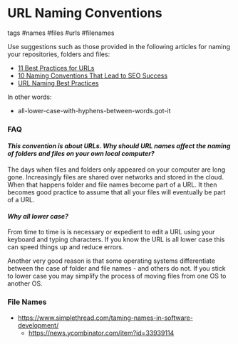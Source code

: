 ﻿# URL Naming Conventions

tags #names #files #urls #filenames

Use suggestions such as those provided in the following articles for naming your repositories, folders and files:

* [11 Best Practices for URLs]( https://moz.com/blog/11-best-practices-for-urls )
* [10 Naming Conventions That Lead to SEO Success]( https://blogs.adobe.com/digitalmarketing/search-marketing/10-naming-conventions-lead-seo-success/ )
* [URL Naming Best Practices]( https://www.searchenginejournal.com/url-naming-best-practices/46740/ )

In other words:

* all-lower-case-with-hyphens-between-words.got-it

### FAQ

#### _This convention is about URLs. Why should URL names affect the naming of folders and files on your own local computer?_

The days when files and folders only appeared on your computer are long gone.
Increasingly files are shared over networks and stored in the cloud.
When that happens folder and file names become part of a URL.
It then becomes good practice to assume that all your files will eventually be part of a URL.

#### _Why all lower case?_

From time to time is is necessary or expedient to edit a URL using your keyboard and typing characters.
If you know the URL is all lower case this can speed things up and reduce errors.

Another very good reason is that some operating systems differentiate between the case of folder and file names - and others do not.
If you stick to lower case you may simplify the process of moving files from one OS to another OS.


### File Names

* https://www.simplethread.com/taming-names-in-software-development/
  * https://news.ycombinator.com/item?id=33939114